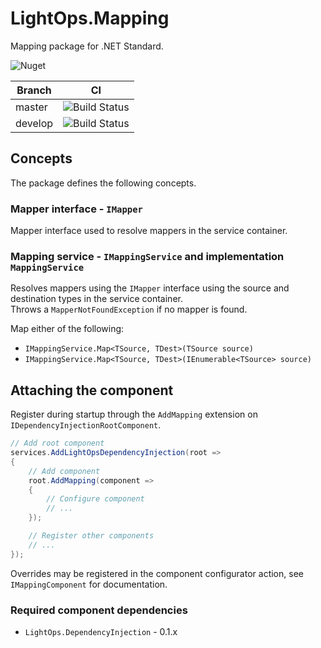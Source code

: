 # LightOps.Mapping

Mapping package for .NET Standard.

![Nuget](https://img.shields.io/nuget/v/LightOps.Mapping)

| Branch | CI |
| --- | --- |
| master | ![Build Status](https://dev.azure.com/sorendev/LightOps%20Packages/_apis/build/status/SorenA.lightops-mapping?branchName=master) |
| develop | ![Build Status](https://dev.azure.com/sorendev/LightOps%20Packages/_apis/build/status/SorenA.lightops-mapping?branchName=develop) |

## Concepts

The package defines the following concepts.

### Mapper interface - `IMapper`

Mapper interface used to resolve mappers in the service container.

### Mapping service - `IMappingService` and implementation `MappingService`

Resolves mappers using the `IMapper` interface using the source and destination types in the service container.  
Throws a `MapperNotFoundException` if no mapper is found.

Map either of the following:

- `IMappingService.Map<TSource, TDest>(TSource source)`
- `IMappingService.Map<TSource, TDest>(IEnumerable<TSource> source)`

## Attaching the component

Register during startup through the `AddMapping` extension on `IDependencyInjectionRootComponent`.

```csharp
// Add root component
services.AddLightOpsDependencyInjection(root =>
{
    // Add component
    root.AddMapping(component =>
    {
        // Configure component
        // ...
    });

    // Register other components
    // ...
});
```

Overrides may be registered in the component configurator action, see `IMappingComponent` for documentation.

### Required component dependencies

- `LightOps.DependencyInjection` - 0.1.x
